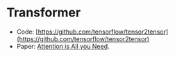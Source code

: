 # Transformer
* Code: [https://github.com/tensorflow/tensor2tensor](https://github.com/tensorflow/tensor2tensor)
* Paper: [Attention is All you Need](https://proceedings.neurips.cc/paper/2017/file/3f5ee243547dee91fbd053c1c4a845aa-Paper.pdf).
